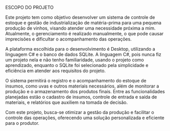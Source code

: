 ESCOPO DO PROJETO

Este projeto tem como objetivo desenvolver um sistema de controle de estoque e gestão de industrialização de matéria-prima para uma pequena produção de vinhos, visando atender uma necessidade próxima a mim. Atualmente, o gerenciamento é realizado manualmente, o que pode causar imprecisões e dificultar o acompanhamento das operações.

A plataforma escolhida para o desenvolvimento é Desktop, utilizando a linguagem C# e o banco de dados SQLite. A linguagem C#, pois nunca fiz um projeto nela e não tenho familiaridade, usando o projeto como aprendizado, enquanto o SQLite foi selecionado pela simplicidade e eficiência em atender aos requisitos do projeto.

O sistema permitirá o registro e o acompanhamento do estoque de insumos, como uvas e outros materiais necessários, além de monitorar a produção e o armazenamento dos produtos finais. Entre as funcionalidades planejadas estão o cadastro de insumos, controle de entrada e saída de materiais, e relatórios que auxiliem na tomada de decisão.

Com este projeto, busca-se otimizar a gestão da produção e facilitar o controle das operações, oferecendo uma solução personalizada e eficiente para o produtor.
